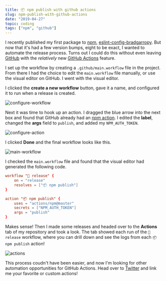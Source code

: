 ```yaml
---
title: 📦 npm publish with github actions
slug: npm-publish-with-github-actions
date: "2019-04-27"
topic: coding
tags: ["npm", "github"]
---
```


I recently published my first package to [npm][npm], [eslint-config-bradgarropy][eslint-config-bradgarropy]. But now that it's had a few version bumps, eight to be exact, I wanted to automate the release process. Turns out I could do this without even leaving [GitHub][github] with the _relatively_ new [GitHub Actions][github-actions] feature.

I set up the workflow by creating a `.github/main.workflow` file in the project. From there I had the choice to edit the `main.workflow` file manually, or use the visual editor on GitHub. I went with the visual editor.

I clicked the **create a new workflow** button, gave it a name, and configured it to run when a release is created.

![configure-workflow][configure-workflow]

Next it was time to hook up an action. I dragged the blue arrow into the next box and found that GitHub already had an [npm action][npm-action]. I edited the **label**, changed the **args** field to `publish`, and added my `NPM_AUTH_TOKEN`.

![configure-action][configure-action]

I clicked **Done** and the final workflow looks like this.

![main-workflow][main-workflow]

I checked the `main.workflow` file and found that the visual editor had generated the following code.

```toml
workflow "🚀 release" {
    on = "release"
    resolves = ["📦 npm publish"]
}

action "📦 npm publish" {
    uses = "actions/npm@master"
    secrets = ["NPM_AUTH_TOKEN"]
    args = "publish"
}
```

Makes sense! Then I made some releases and headed over to the **Actions** tab of my repository and took a look. The tab showed each run of the `🚀 release` workflow, where you can drill down and see the logs from each `📦 npm publish` action!

![actions][actions]

This process coudn't have been easier, and now I'm looking for other automation opportunities for GitHub Actions. Head over to [Twitter][twitter] and link me your favorite or custom actions!

[npm]: https://www.npmjs.com
[eslint-config-bradgarropy]: https://www.npmjs.com/package/eslint-config-bradgarropy
[github]: https://github.com
[github-actions]: https://github.com/features/actions
[configure-workflow]: https://res.cloudinary.com/bradgarropy/image/upload/f_auto,q_auto/bradgarropy.com/posts/configure-workflow.png
[npm-action]: https://github.com/marketplace/actions/github-action-for-npm
[configure-action]: https://res.cloudinary.com/bradgarropy/image/upload/f_auto,q_auto/bradgarropy.com/posts/configure-action.png
[main-workflow]: https://res.cloudinary.com/bradgarropy/image/upload/f_auto,q_auto/bradgarropy.com/posts/main-workflow.png
[actions]: https://res.cloudinary.com/bradgarropy/image/upload/f_auto,q_auto/bradgarropy.com/posts/actions.png
[twitter]: https://twitter.com/bradgarropy
